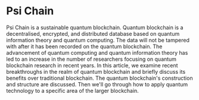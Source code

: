 # **Psi Chain**

Psi Chain is a sustainable quantum blockchain. Quantum blockchain is a decentralised, encrypted, and distributed database based on quantum information theory and quantum computing. The data will not be tampered with after it has been recorded on the quantum blockchain. The advancement of quantum computing and quantum information theory has led to an increase in the number of researchers focusing on quantum blockchain research in recent years. In this article, we examine recent breakthroughs in the realm of quantum blockchain and briefly discuss its benefits over traditional blockchain. The quantum blockchain's construction and structure are discussed. Then we'll go through how to apply quantum technology to a specific area of the larger blockchain.
